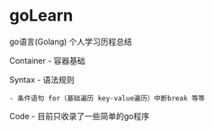 # goLearn

go语言(Golang) 个人学习历程总结

Container - 容器基础  

Syntax - 语法规则  

	- 条件语句 for（基础遍历 key-value遍历）中断break 等等

Code - 目前只收录了一些简单的go程序

